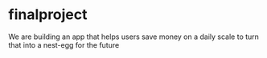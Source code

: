 # finalproject
We are building an app that helps users save money on a daily scale to turn that into a nest-egg for the future
